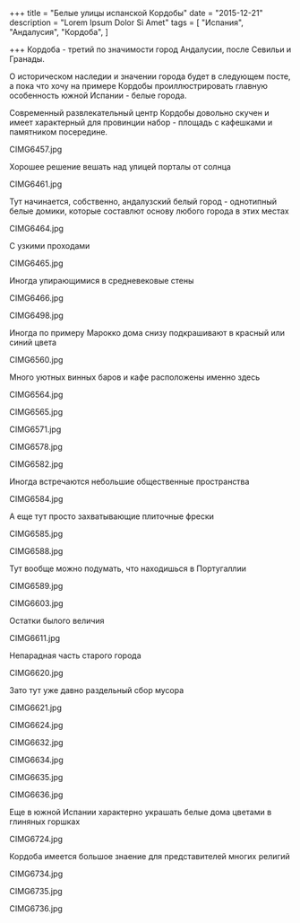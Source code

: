 +++
title = "Белые улицы испанской Кордобы"
date = "2015-12-21"
description = "Lorem Ipsum Dolor Si Amet"
tags = [
    "Испания",
    "Андалусия",
    "Кордоба",
]

+++
Кордоба - третий по значимости город Андалусии, после Севильи и Гранады.

О историческом наследии и значении города будет в следующем посте, а пока что хочу на примере Кордобы проиллюстрировать главную особенность южной Испании - белые города.

Современный развлекательный центр Кордобы довольно скучен и  имеет характерный для провинции набор - площадь с кафешками и памятником посередине.

CIMG6457.jpg


Хорошее решение вешать над улицей порталы от солнца

CIMG6461.jpg

Тут начинается, собственно, андалузский белый город - однотипный белые домики, которые составлют основу любого города в этих местах

CIMG6464.jpg

С узкими проходами

CIMG6465.jpg

Иногда упирающимися в средневековые стены

CIMG6466.jpg

CIMG6498.jpg

Иногда по примеру Марокко дома снизу подкрашивают в красный или синий цвета

CIMG6560.jpg

Много уютных винных баров и кафе расположены именно здесь

CIMG6564.jpg

CIMG6565.jpg

CIMG6571.jpg

CIMG6578.jpg

CIMG6582.jpg

Иногда встречаются небольшие общественные пространства

CIMG6584.jpg

А еще тут просто захватывающие плиточные фрески

CIMG6585.jpg

CIMG6588.jpg

Тут вообще можно подумать, что находишься в Португаллии

CIMG6589.jpg

CIMG6603.jpg

Остатки былого величия

CIMG6611.jpg

Непарадная часть старого города

CIMG6620.jpg

Зато тут уже давно раздельный сбор мусора

CIMG6621.jpg

CIMG6624.jpg

CIMG6632.jpg

CIMG6634.jpg

CIMG6635.jpg

CIMG6636.jpg

Еще в южной Испании характерно украшать белые дома цветами в глиняных горшках

CIMG6724.jpg

Кордоба имеется большое знаение для представителей многих религий

CIMG6734.jpg

CIMG6735.jpg

CIMG6736.jpg
